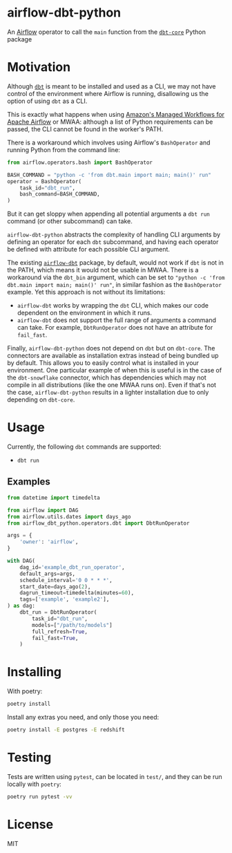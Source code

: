 # airflow-dbt-python

An [Airflow](https://airflow.apache.org/) operator to call the `main` function from the [`dbt-core`](https://pypi.org/project/dbt-core/) Python package

# Motivation

Although [`dbt`](https://docs.getdbt.com/) is meant to be installed and used as a CLI, we may not have control of the environment where Airflow is running, disallowing us the option of using `dbt` as a CLI.

This is exactly what happens when using [Amazon's Managed Workflows for Apache Airflow](https://aws.amazon.com/managed-workflows-for-apache-airflow/) or MWAA: although a list of Python requirements can be passed, the CLI cannot be found in the worker's PATH.

There is a workaround which involves using Airflow's `BashOperator` and running Python from the command line:

```py
from airflow.operators.bash import BashOperator

BASH_COMMAND = "python -c 'from dbt.main import main; main()' run"
operator = BashOperator(
    task_id="dbt_run",
    bash_command=BASH_COMMAND,
)
```

But it can get sloppy when appending all potential arguments a `dbt run` command (or other subcommand) can take.

`airflow-dbt-python` abstracts the complexity of handling CLI arguments by defining an operator for each `dbt` subcommand, and having each operator be defined with attribute for each possible CLI argument.

The existing [`airflow-dbt`](https://pypi.org/project/airflow-dbt/) package, by default, would not work if `dbt` is not in the PATH, which means it would not be usable in MWAA. There is a workaround via the `dbt_bin` argument, which can be set to `"python -c 'from dbt.main import main; main()' run"`, in similar fashion as the `BashOperator` example. Yet this approach is not without its limitations:
* `airflow-dbt` works by wrapping the `dbt` CLI, which makes our code dependent on the environment in which it runs.
* `airflow-dbt` does not support the full range of arguments a command can take. For example, `DbtRunOperator` does not have an attribute for `fail_fast`.

Finally, `airflow-dbt-python` does not depend on `dbt` but on `dbt-core`. The connectors are available as installation extras instead of being bundled up by default. This allows you to easily control what is installed in your environment. One particular example of when this is useful is in the case of the `dbt-snowflake` connector, which has dependencies which may not compile in all distributions (like the one MWAA runs on). Even if that's not the case, `airflow-dbt-python` results in a lighter installation due to only depending on `dbt-core`.

# Usage

Currently, the following `dbt` commands are supported:

* `dbt run`

## Examples

```py
from datetime import timedelta

from airflow import DAG
from airflow.utils.dates import days_ago
from airflow_dbt_python.operators.dbt import DbtRunOperator

args = {
    'owner': 'airflow',
}

with DAG(
    dag_id='example_dbt_run_operator',
    default_args=args,
    schedule_interval='0 0 * * *',
    start_date=days_ago(2),
    dagrun_timeout=timedelta(minutes=60),
    tags=['example', 'example2'],
) as dag:
    dbt_run = DbtRunOperator(
        task_id="dbt_run",
        models=["/path/to/models"]
        full_refresh=True,
        fail_fast=True,
    )
```

# Installing

With poetry:
```sh
poetry install
```

Install any extras you need, and only those you need:
```sh
poetry install -E postgres -E redshift
```

# Testing

Tests are written using `pytest`, can be located in `test/`, and they can be run locally with `poetry`:
```sh
poetry run pytest -vv
```

# License

MIT
